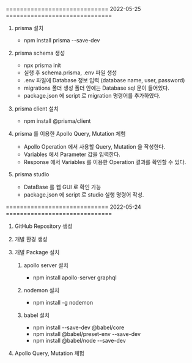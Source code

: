 =============================   2022-05-25  ==============================

1. prisma 설치

   - npm install prisma --save-dev

1. prisma schema 생성

   - npx prisma init
   - 실행 후 schema.prisma, .env 파일 생성
   - .env 파일에 Database 정보 입력 (database name, user, password)
   - migrations 폴더 생성 폴더 안에는 Database sql 문이 들어있다.
   - package.json 에 script 로 migration 명령어를 추가하였다.

1. prisma client 설치

   - npm install @prisma/client

1. prisma 를 이용한 Apollo Query, Mutation 체험
   
   - Apollo Operation 에서 사용할 Query, Mutation 을 작성한다.
   - Variables 에서 Parameter 값을 입력한다.
   - Response 에서 Variables 를 이용한 Operation 결과를 확인할 수 있다.

2. prisma studio

   - DataBase 를 웹 GUI 로 확인 가능
   - package.json 에 script 로 studio 실행 명령어 작성.

=============================   2022-05-24  ==============================

1. GitHub Repository 생성
2. 개발 환경 생성
3. 개발 Package 설치

   1. apollo server 설치

      - npm install apollo-server graphql

   2. nodemon 설치

      - npm install -g nodemon

   3. babel 설치

      - npm install --save-dev @babel/core
      - npm install @babel/preset-env --save-dev
      - npm install @babel/node --save-dev

4. Apollo Query, Mutation 체험